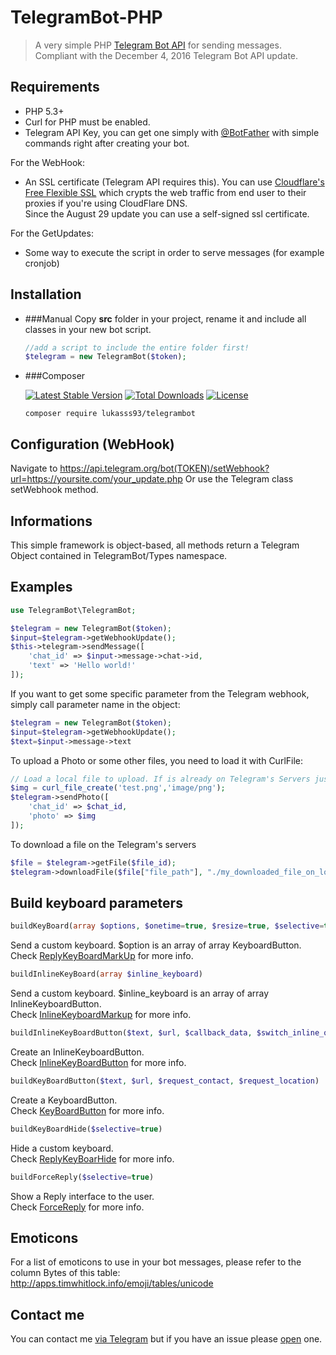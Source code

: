 # TelegramBot-PHP
> A very simple PHP [Telegram Bot API](https://core.telegram.org/bots/api) for sending messages.    
> Compliant with the December 4, 2016 Telegram Bot API update.

Requirements
---------

* PHP 5.3+
* Curl for PHP must be enabled.
* Telegram API Key, you can get one simply with [@BotFather](https://core.telegram.org/bots#botfather) with simple commands right after creating your bot.

For the WebHook:
* An SSL certificate (Telegram API requires this). You can use [Cloudflare's Free Flexible SSL](https://www.cloudflare.com/ssl) which crypts the web traffic from end user to their proxies if you're using CloudFlare DNS.    
Since the August 29 update you can use a self-signed ssl certificate.

For the GetUpdates:
* Some way to execute the script in order to serve messages (for example cronjob)

Installation
---------

* ###Manual 
    Copy **src** folder in your project, rename it and include all classes in your new bot script.
    
    ```php
    //add a script to include the entire folder first!
    $telegram = new TelegramBot($token);
    ```
    
* ###Composer

    [![Latest Stable Version](https://poser.pugx.org/lukasss93/telegrambot-php/v/stable)](https://packagist.org/packages/lukasss93/telegrambot-php)
    [![Total Downloads](https://poser.pugx.org/lukasss93/telegrambot-php/downloads)](https://packagist.org/packages/lukasss93/telegrambot-php)
    [![License](https://poser.pugx.org/lukasss93/telegrambot-php/license)](https://packagist.org/packages/lukasss93/telegrambot-php)

    `composer require lukasss93/telegrambot`

Configuration (WebHook)
---------

Navigate to 
https://api.telegram.org/bot(TOKEN)/setWebhook?url=https://yoursite.com/your_update.php
Or use the Telegram class setWebhook method.

Informations
---------

This simple framework is object-based, all methods return a Telegram Object contained in TelegramBot/Types namespace. 

Examples
---------

```php
use TelegramBot\TelegramBot;

$telegram = new TelegramBot($token);
$input=$telegram->getWebhookUpdate();
$this->telegram->sendMessage([
    'chat_id' => $input->message->chat->id,
    'text' => 'Hello world!'
]);
```

If you want to get some specific parameter from the Telegram webhook, simply call parameter name in the object:
```php
$telegram = new TelegramBot($token);
$input=$telegram->getWebhookUpdate();
$text=$input->message->text
```

To upload a Photo or some other files, you need to load it with CurlFile:
```php
// Load a local file to upload. If is already on Telegram's Servers just pass the resource id
$img = curl_file_create('test.png','image/png');
$telegram->sendPhoto([
    'chat_id' => $chat_id, 
    'photo' => $img
]);
```

To download a file on the Telegram's servers
```php
$file = $telegram->getFile($file_id);
$telegram->downloadFile($file["file_path"], "./my_downloaded_file_on_local_server.png");
```

Build keyboard parameters
------------
```php
buildKeyBoard(array $options, $onetime=true, $resize=true, $selective=true)
```
Send a custom keyboard. $option is an array of array KeyboardButton.  
Check [ReplyKeyBoardMarkUp](https://core.telegram.org/bots/api#replykeyboardmarkup) for more info.    

```php
buildInlineKeyBoard(array $inline_keyboard)
```
Send a custom keyboard. $inline_keyboard is an array of array InlineKeyboardButton.  
Check [InlineKeyboardMarkup](https://core.telegram.org/bots/api#inlinekeyboardmarkup) for more info.    

```php
buildInlineKeyBoardButton($text, $url, $callback_data, $switch_inline_query)
```
Create an InlineKeyboardButton.    
Check [InlineKeyBoardButton](https://core.telegram.org/bots/api#inlinekeyboardbutton) for more info.    

```php
buildKeyBoardButton($text, $url, $request_contact, $request_location)
```
Create a KeyboardButton.    
Check [KeyBoardButton](https://core.telegram.org/bots/api#keyboardbutton) for more info.    


```php
buildKeyBoardHide($selective=true)
```
Hide a custom keyboard.  
Check [ReplyKeyBoarHide](https://core.telegram.org/bots/api#replykeyboardhide) for more info.    

```php
buildForceReply($selective=true)
```
Show a Reply interface to the user.  
Check [ForceReply](https://core.telegram.org/bots/api#forcereply) for more info.

Emoticons
------------
For a list of emoticons to use in your bot messages, please refer to the column Bytes of this table:
http://apps.timwhitlock.info/emoji/tables/unicode

Contact me
------------
You can contact me [via Telegram](https://telegram.me/Lukasss93) but if you have an issue please [open](https://github.com/Eleirbag89/TelegramBotPHP/issues) one.